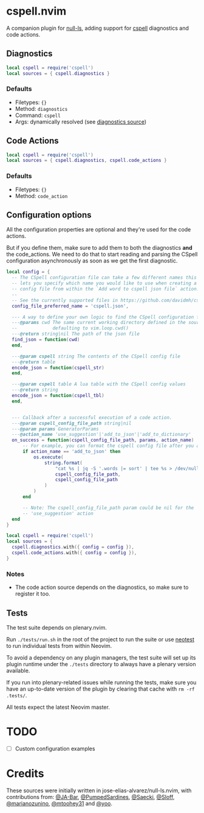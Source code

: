 # cspell.nvim

A companion plugin for [null-ls], adding support for [cspell] diagnostics and code actions.

## Diagnostics

```lua
local cspell = require('cspell')
local sources = { cspell.diagnostics }
```

### Defaults

- Filetypes: `{}`
- Method: `diagnostics`
- Command: `cspell`
- Args: dynamically resolved (see [diagnostics source])


## Code Actions

```lua
local cspell = require('cspell')
local sources = { cspell.diagnostics, cspell.code_actions }
```

### Defaults

- Filetypes: `{}`
- Method: `code_action`

## Configuration options

All the configuration properties are optional and they're used for the code actions.

But if you define them, make sure to add them to both the diagnostics **and** the code_actions.
We need to do that to start reading and parsing the CSpell configuration asynchronously as soon
as we get the first diagnostic.

```lua
local config = {
  -- The CSpell configuration file can take a few different names this option
  -- lets you specify which name you would like to use when creating a new
  -- config file from within the `Add word to cspell json file` action.
  --
  -- See the currently supported files in https://github.com/davidmh/cspell.nvim/blob/main/lua/cspell/helpers.lua
  config_file_preferred_name = 'cspell.json',

  --- A way to define your own logic to find the CSpell configuration file.
  ---@params cwd The same current working directory defined in the source,
  --             defaulting to vim.loop.cwd()
  ---@return string|nil The path of the json file
  find_json = function(cwd)
  end,

  ---@param cspell string The contents of the CSpell config file
  ---@return table
  encode_json = function(cspell_str)
  end,

  ---@param cspell table A lua table with the CSpell config values
  ---@return string
  encode_json = function(cspell_tbl)
  end,


  --- Callback after a successful execution of a code action.
  ---@param cspell_config_file_path string|nil
  ---@param params GeneratorParams
  ---@action_name 'use_suggestion'|'add_to_json'|'add_to_dictionary'
  on_success = function(cspell_config_file_path, params, action_name)
      -- For example, you can format the cspell config file after you add a word
      if action_name == 'add_to_json' then
          os.execute(
              string.format(
                  "cat %s | jq -S '.words |= sort' | tee %s > /dev/null",
                  cspell_config_file_path,
                  cspell_config_file_path
              )
          )
      end

      -- Note: The cspell_config_file_path param could be nil for the
      -- 'use_suggestion' action
  end
}

local cspell = require('cspell')
local sources = {
  cspell.diagnostics.with({ config = config }),
  cspell.code_actions.with({ config = config }),
}
```

### Notes

- The code action source depends on the diagnostics, so make sure to register it too.

## Tests

The test suite depends on plenary.nvim.

Run `./tests/run.sh` in the root of the project to run the suite or use [neotest]
to run individual tests from within Neovim.

To avoid a dependency on any plugin managers, the test suite will set up its
plugin runtime under the `./tests` directory to always have a plenary version
available.

If you run into plenary-related issues while running the tests, make sure you
have an up-to-date version of the plugin by clearing that cache with
`rm -rf .tests/`.

All tests expect the latest Neovim master.

# TODO

- [ ] Custom configuration examples

# Credits

These sources were initially written in jose-elias-alvarez/null-ls.nvim, with
contributions from: [@JA-Bar], [@PumpedSardines], [@Saecki], [@Sloff], [@marianozunino],
[@mtoohey31] and [@yoo].

[null-ls]: https://github.com/jose-elias-alvarez/null-ls.nvim
[cspell]: https://github.com/streetsidesoftware/cspell
[diagnostics source]: https://github.com/davidmh/cspell.nvim/blob/main/lua/cspell/diagnostics/init.lua
[@JA-Bar]: https://github.com/JA-Bar
[@PumpedSardines]: https://github.com/PumpedSardines
[@Saecki]: https://github.com/Saecki
[@Sloff]: https://github.com/Sloff
[@marianozunino]: https://github.com/marianozunino
[@mtoohey31]: https://github.com/mtoohey31
[@yoo]: https://github.com/yoo
[neotest]: https://github.com/nvim-neotest/neotest
